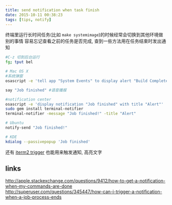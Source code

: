 ```yaml
---
title: send notification when task finish
date: 2015-10-11 00:38:23
tags: [tips, notify]
---
```


终端里运行长时间任务(比如 `make systemimage`)的时候经常会切换到其他环境做别的事情
容易忘记查看之前的任务是否完成, 查到一些方法用在任务结束时发出通知


```bash
#C-z 切到后台运行
fg; tput bel

# Mac OS X
#系统弹窗
osascript -e 'tell app "System Events" to display alert "Build Completed" message "The checkout and build have completed."'

say "Job finished" #语音播报

#notification center
osascript -e 'display notification "Job finished" with title "Alert"'
sudo gem install terminal-notifier
terminal-notifier -message "Job finished!" -title "Alert"

# Ubuntu
notify-send "Job finished!"

# KDE
kdialog --passivepopup 'Job finished'
```


还有 [iterm2 trigger][1] 也能用来触发通知, 高亮文字

## links
[1]: https://iterm2.com/documentation-triggers.html
<http://apple.stackexchange.com/questions/9412/how-to-get-a-notification-when-my-commands-are-done>
<http://superuser.com/questions/345447/how-can-i-trigger-a-notification-when-a-job-process-ends>
